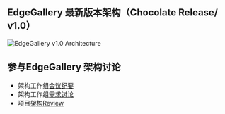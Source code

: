 ## EdgeGallery 最新版本架构（Chocolate Release/ v1.0）

![EdgeGallery v1.0 Architecture](https://images.gitee.com/uploads/images/2020/1227/162303_04fb85ee_7624977.png "EdgeGallery v1.0 Architecture.png")

## 参与EdgeGallery 架构讨论
- 架构工作组[会议纪要](https://gitee.com/edgegallery/community/tree/master/Architecture%20WG/Meetings)
- 架构工作组[需求讨论](https://gitee.com/edgegallery/community/tree/master/Architecture%20WG/Requirements)
- 项目[架构Review](https://gitee.com/edgegallery/community/tree/master/Architecture%20WG/Architecture%20Review)